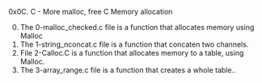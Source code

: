 0x0C. C - More malloc, free
C  Memory allocation

0) The 0-malloc_checked.c file is a function that allocates memory using Malloc
1) The 1-string_nconcat.c file is a function that concaten two channels.
2) File 2-Calloc.C is a function that allocates memory to a table, using Malloc.
3) The 3-array_range.c file is a function that creates a whole table..
